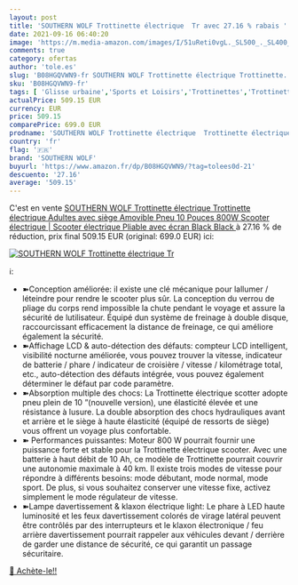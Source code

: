 ```yaml
---
layout: post
title: 'SOUTHERN WOLF Trottinette électrique  Tr avec 27.16 % rabais '
date: 2021-09-16 06:40:20
image: 'https://m.media-amazon.com/images/I/51uReti0vgL._SL500_._SL400_.jpg'
comments: true
category: ofertas
author: 'tole.es'
slug: 'B08HGQVWN9-fr SOUTHERN WOLF Trottinette électrique Trottinette...'
sku: 'B08HGQVWN9-fr'
tags: [ 'Glisse urbaine','Sports et Loisirs','Trottinettes','Trottinettes et équipement','Trottinettes électriques','Vêtements et équipement de sport','southern wolf', ]
actualPrice: 509.15 EUR
currency: EUR
price: 509.15
comparePrice: 699.0 EUR
prodname: 'SOUTHERN WOLF Trottinette électrique  Trottinette électrique Adultes avec siège Amovible Pneu 10 Pouces 800W Scooter électrique | Scooter électrique Pliable avec écran  Black   Black '
country: 'fr'
flag: '🇫🇷'
brand: 'SOUTHERN WOLF'
buyurl: 'https://www.amazon.fr/dp/B08HGQVWN9/?tag=tolees0d-21'
descuento: '27.16'
average: '509.15'
---
```


C'est en vente [SOUTHERN WOLF Trottinette électrique  Trottinette électrique Adultes avec siège Amovible Pneu 10 Pouces 800W Scooter électrique | Scooter électrique Pliable avec écran  Black   Black ](https://www.amazon.fr/dp/B08HGQVWN9/?tag=tolees0d-21)  à  27.16 % de réduction, prix final  509.15 EUR (original: 699.0 EUR) ici:

[![SOUTHERN WOLF Trottinette électrique  Tr](https://m.media-amazon.com/images/I/51uReti0vgL._SL500_._SL400_.jpg)](https://www.amazon.fr/dp/B08HGQVWN9/?tag=tolees0d-21)

ℹ️:

- ➽Conception améliorée: il existe une clé mécanique pour lallumer / léteindre pour rendre le scooter plus sûr. La conception du verrou de pliage du corps rend impossible la chute pendant le voyage et assure la sécurité de lutilisateur. Équipé dun système de freinage à double disque, raccourcissant efficacement la distance de freinage, ce qui améliore également la sécurité.
- ➽Affichage LCD & auto-détection des défauts: compteur LCD intelligent, visibilité nocturne améliorée, vous pouvez trouver la vitesse, indicateur de batterie / phare / indicateur de croisière / vitesse / kilométrage total, etc., auto-détection des défauts intégrée, vous pouvez également déterminer le défaut par code paramètre.
- ➽Absorption multiple des chocs: La Trottinette électrique scotter adopte pneu plein de 10 ”(nouvelle version), une élasticité élevée et une résistance à lusure. La double absorption des chocs hydrauliques avant et arrière et le siège à haute élasticité (équipé de ressorts de siège) vous offrent un voyage plus confortable.
- ➽ Performances puissantes: Moteur 800 W pourrait fournir une puissance forte et stable pour la Trottinette électrique scooter. Avec une batterie à haut débit de 10 Ah, ce modèle de Trottinette pourrait couvrir une autonomie maximale à 40 km. Il existe trois modes de vitesse pour répondre à différents besoins: mode débutant, mode normal, mode sport. De plus, si vous souhaitez conserver une vitesse fixe, activez simplement le mode régulateur de vitesse.
- ➽Lampe davertissement & klaxon électrique light: Le phare à LED haute luminosité et les feux davertissement colorés de virage latéral peuvent être contrôlés par des interrupteurs et le klaxon électronique / feu arrière davertissement pourrait rappeler aux véhicules devant / derrière de garder une distance de sécurité, ce qui garantit un passage sécuritaire.

[🛒 Achète-le!!](https://www.amazon.fr/dp/B08HGQVWN9/?tag=tolees0d-21)
